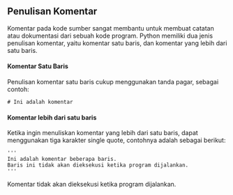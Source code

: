## Penulisan Komentar

Komentar pada kode sumber sangat membantu untuk membuat catatan atau dokumentasi dari sebuah kode program. Python memiliki dua jenis penulisan komentar, yaitu komentar satu baris, dan komentar yang lebih dari satu baris. 

#### Komentar Satu Baris

Penulisan komentar satu baris cukup menggunakan tanda pagar, sebagai contoh:

```
# Ini adalah komentar
```

#### Komentar lebih dari satu baris

Ketika ingin menuliskan komentar yang lebih dari satu baris, dapat menggunakan tiga karakter single quote, contohnya adalah sebagai berikut:


```
'''
Ini adalah komentar beberapa baris.
Baris ini tidak akan dieksekusi ketika program dijalankan.
'''
```

Komentar tidak akan dieksekusi ketika program dijalankan.
